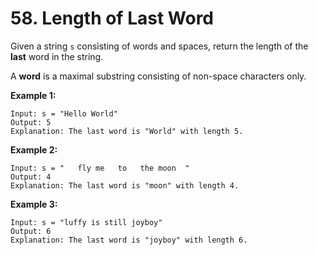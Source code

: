 # 58. Length of Last Word
Given a string `s` consisting of words and spaces, return the length of the **last** word in the string.

A **word** is a maximal substring consisting of non-space characters only.

**Example 1:**
```
Input: s = "Hello World"
Output: 5
Explanation: The last word is "World" with length 5.
```

**Example 2:**
```
Input: s = "   fly me   to   the moon  "
Output: 4
Explanation: The last word is "moon" with length 4.
```

**Example 3:**
```
Input: s = "luffy is still joyboy"
Output: 6
Explanation: The last word is "joyboy" with length 6.
```